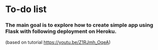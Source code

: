 # To-do list
### The main goal is to explore how to create simple app using Flask with following deployment on Heroku.

(based on tutorial https://youtu.be/Z1RJmh_OqeA)
